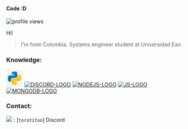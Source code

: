 #### Code :D 
![profile views](https://komarev.com/ghpvc/?username=Code126)

Hi!
> I'm from Colombia.
> Systems engineer student at Universidad Ean. 


### Knowledge:

[<img src="./assets/python-logo.png" alt="PYTHON-LOGO" height="45" wight="45" />](https://discord.com/)
[<img src="./assets/DLogo.png" alt="DISCORD-LOGO" height="45" wight="45" />](https://discord.com/)
[<img src="./assets/NodeJS.png" alt="NODEJS-LOGO" height="45" wight="45" />](https://nodejs.org/)
[<img src="./assets/JavaScript.jpg" alt="JS-LOGO" height="45" wight="45" />](https://www.javascript.com/)
[<img src="./assets/MongoDB.png" alt="MONGODB-LOGO" height="45" wight="45" />](https://www.mongodb.com/)

### Contact:
<img src="https://raw.githubusercontent.com/vladfrangu/vladfrangu/master/assets/logo-discord.png"> : [`torotitoo`] Discord



